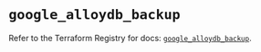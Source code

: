 # `google_alloydb_backup`

Refer to the Terraform Registry for docs: [`google_alloydb_backup`](https://registry.terraform.io/providers/hashicorp/google/6.36.0/docs/resources/alloydb_backup).
